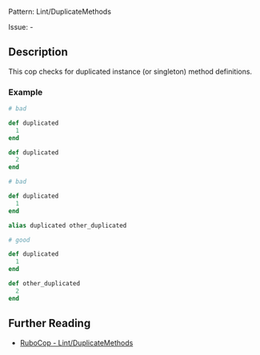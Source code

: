 Pattern: Lint/DuplicateMethods

Issue: -

## Description

This cop checks for duplicated instance (or singleton) method
definitions.

### Example

```ruby
# bad

def duplicated
  1
end

def duplicated
  2
end
```
```ruby
# bad

def duplicated
  1
end

alias duplicated other_duplicated
```
```ruby
# good

def duplicated
  1
end

def other_duplicated
  2
end
```

## Further Reading

* [RuboCop - Lint/DuplicateMethods](https://rubocop.readthedocs.io/en/latest/cops_lint/#lintduplicatemethods)
